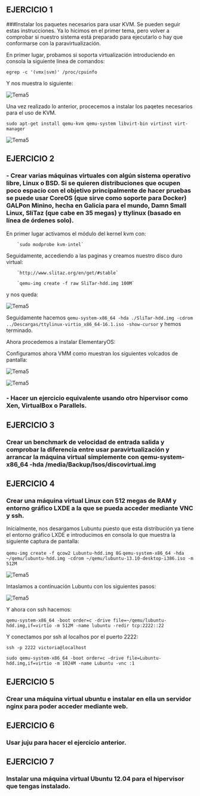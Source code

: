 ## EJERCICIO 1
###Instalar los paquetes necesarios para usar KVM. Se pueden seguir estas instrucciones. Ya lo hicimos en el primer tema, pero volver a comprobar si nuestro sistema está preparado para ejecutarlo o hay que conformarse con la paravirtualización.

En primer lugar, probamos si soporta virtualización introduciendo en consola la siguiente línea de comandos:

    egrep -c '(vmx|svm)' /proc/cpuinfo
    
  Y nos muestra lo siguiente:
  
  
  ![Tema5](http://ubuntuone.com/2LNcQHUFLSsMgGu1XqmdOg)
  
  
 Una vez realizado lo anterior, procecemos a instalar los paqetes necesarios para el uso de KVM.

    sudo apt-get install qemu-kvm qemu-system libvirt-bin virtinst virt-manager
    
  ![Tema5](http://ubuntuone.com/6tLLCoDHeLbMABIa7dglMe)



## EJERCICIO 2

### - Crear varias máquinas virtuales con algún sistema operativo libre, Linux o BSD. Si se quieren distribuciones que ocupen poco espacio con el objetivo principalmente de hacer pruebas se puede usar CoreOS (que sirve como soporte para Docker) GALPon Minino, hecha en Galicia para el mundo, Damn Small Linux, SliTaz (que cabe en 35 megas) y ttylinux (basado en línea de órdenes solo).

En primer lugar activamos el módulo del kernel kvm con:

        `sudo modprobe kvm-intel`
        
 Seguidamente, accediendo a las paginas y creamos nuestro disco duro virtual:
 
        `http://www.slitaz.org/en/get/#stable`
        
        `qemu-img create -f raw SliTar-hdd.img 100M`
        
y nos queda: 
        
  ![Tema5](http://ubuntuone.com/7eewNzlYyBjtrYvAI4FxXk)
        
Seguidamente hacemos `qemu-system-x86_64 -hda ./SliTar-hdd.img -cdrom ../Descargas/ttylinux-virtio_x86_64-16.1.iso -show-cursor` y hemos terminado.

Ahora procedemos a instalar ElementaryOS:


Configuramos ahora VMM como muestran los siguientes volcados de pantalla:


![Tema5](http://ubuntuone.com/2tcbpA4phXYUzPqKXqrcNc)


![Tema5]()



### - Hacer un ejercicio equivalente usando otro hipervisor como Xen, VirtualBox o Parallels.




## EJERCICIO 3

### Crear un benchmark de velocidad de entrada salida y comprobar la diferencia entre usar paravirtualización y arrancar la máquina virtual simplemente con qemu-system-x86_64 -hda /media/Backup/Isos/discovirtual.img





## EJERCICIO 4

### Crear una máquina virtual Linux con 512 megas de RAM y entorno gráfico LXDE a la que se pueda acceder mediante VNC y ssh.

Inicialmente, nos desargamos Lubuntu puesto que esta distribución ya tiene el entorno gráfico LXDE e introducimos en consola lo que muestra la siguiente captura de pantalla:


`qemu-img create -f qcow2 Lubuntu-hdd.img 8G`
`qemu-system-x86_64 -hda ~/qemu/lubuntu-hdd.img -cdrom ~/qemu/lubuntu-13.10-desktop-i386.iso -m 512M`

![Tema5](http://ubuntuone.com/2ryZvqfCS4F9RE4Ckdlybo)


Intaslamos a continuación Lubuntu con los siguientes pasos:


![Tema5](http://ubuntuone.com/79LMW0OE5PpPllCzieADWt)



Y ahora con ssh hacemos:

`qemu-system-x86_64 -boot order=c -drive file=~/qemu/lubuntu-hdd.img,if=virtio -m 512M -name lubuntu -redir tcp:2222::22`

Y conectamos por ssh al localhos por el puerto 2222:

`ssh -p 2222 victoria@localhost`




`sudo qemu-system-x86_64 -boot order=c -drive file=Lubuntu-hdd.img,if=virtio -m 1024M -name Lubuntu -vnc :1`



## EJERCICIO 5

### Crear una máquina virtual ubuntu e instalar en ella un servidor nginx para poder acceder mediante web.



## EJERCICIO 6

### Usar juju para hacer el ejercicio anterior.



## EJERCICIO 7

### Instalar una máquina virtual Ubuntu 12.04 para el hipervisor que tengas instalado.




